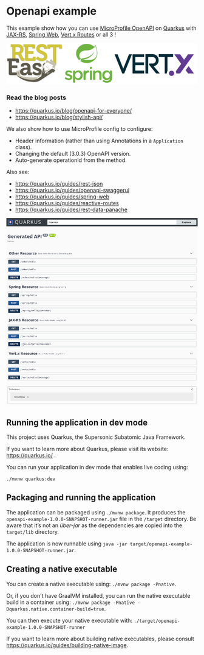 # Openapi example

This example show how you can use [MicroProfile OpenAPI](https://github.com/eclipse/microprofile-open-api) on [Quarkus](https://quarkus.io/) 
with [JAX-RS](https://resteasy.github.io/), [Spring Web](https://quarkus.io/guides/spring-web), [Vert.x Routes](https://quarkus.io/guides/reactive-routes) or all 3 !

![logos](logos.png)

### Read the blog posts 

* https://quarkus.io/blog/openapi-for-everyone/
* https://quarkus.io/blog/stylish-api/

We also show how to use MicroProfile config to configure:

* Header information (rather than using Annotations in a `Application` class).
* Changing the default (3.0.3) OpenAPI version.
* Auto-generate operationId from the method.

Also see:

* https://quarkus.io/guides/rest-json
* https://quarkus.io/guides/openapi-swaggerui
* https://quarkus.io/guides/spring-web
* https://quarkus.io/guides/reactive-routes
* https://quarkus.io/guides/rest-data-panache

![swagger-ui](swagger-ui.png)

## Running the application in dev mode

This project uses Quarkus, the Supersonic Subatomic Java Framework.

If you want to learn more about Quarkus, please visit its website: https://quarkus.io/ .

You can run your application in dev mode that enables live coding using:
```
./mvnw quarkus:dev
```

## Packaging and running the application

The application can be packaged using `./mvnw package`.
It produces the `openapi-example-1.0.0-SNAPSHOT-runner.jar` file in the `/target` directory.
Be aware that it’s not an _über-jar_ as the dependencies are copied into the `target/lib` directory.

The application is now runnable using `java -jar target/openapi-example-1.0.0-SNAPSHOT-runner.jar`.

## Creating a native executable

You can create a native executable using: `./mvnw package -Pnative`.

Or, if you don't have GraalVM installed, you can run the native executable build in a container using: `./mvnw package -Pnative -Dquarkus.native.container-build=true`.

You can then execute your native executable with: `./target/openapi-example-1.0.0-SNAPSHOT-runner`

If you want to learn more about building native executables, please consult https://quarkus.io/guides/building-native-image.
